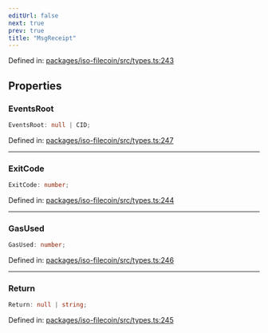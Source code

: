 ```yaml
---
editUrl: false
next: true
prev: true
title: "MsgReceipt"
---
```


Defined in: [packages/iso-filecoin/src/types.ts:243](https://github.com/hugomrdias/filecoin/blob/main/packages/iso-filecoin/src/types.ts#L243)

## Properties

### EventsRoot

```ts
EventsRoot: null | CID;
```

Defined in: [packages/iso-filecoin/src/types.ts:247](https://github.com/hugomrdias/filecoin/blob/main/packages/iso-filecoin/src/types.ts#L247)

***

### ExitCode

```ts
ExitCode: number;
```

Defined in: [packages/iso-filecoin/src/types.ts:244](https://github.com/hugomrdias/filecoin/blob/main/packages/iso-filecoin/src/types.ts#L244)

***

### GasUsed

```ts
GasUsed: number;
```

Defined in: [packages/iso-filecoin/src/types.ts:246](https://github.com/hugomrdias/filecoin/blob/main/packages/iso-filecoin/src/types.ts#L246)

***

### Return

```ts
Return: null | string;
```

Defined in: [packages/iso-filecoin/src/types.ts:245](https://github.com/hugomrdias/filecoin/blob/main/packages/iso-filecoin/src/types.ts#L245)
